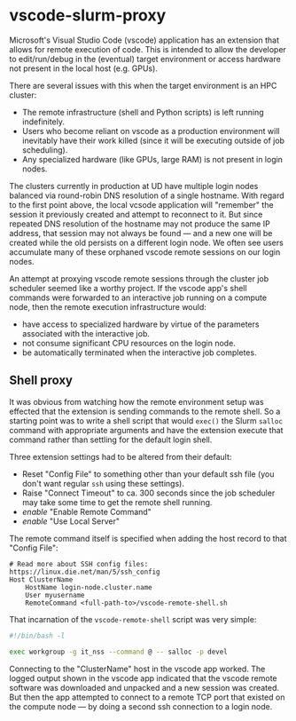 # vscode-slurm-proxy

Microsoft's Visual Studio Code (vscode) application has an extension that allows for remote execution of code.  This is intended to allow the developer to edit/run/debug in the (eventual) target environment or access hardware not present in the local host (e.g. GPUs).

There are several issues with this when the target environment is an HPC cluster:

  - The remote infrastructure (shell and Python scripts) is left running indefinitely.
  - Users who become reliant on vscode as a production environment will inevitably have their work killed (since it will be executing outside of job scheduling).
  - Any specialized hardware (like GPUs, large RAM) is not present in login nodes.

The clusters currently in production at UD have multiple login nodes balanced via round-robin DNS resolution of a single hostname.  With regard to the first point above, the local vcsode application will "remember" the session it previously created and attempt to reconnect to it.  But since repeated DNS resolution of the hostname may not produce the same IP address, that session may not always be found — and a new one will be created while the old persists on a different login node.  We often see users accumulate many of these orphaned vscode remote sessions on our login nodes.

An attempt at proxying vscode remote sessions through the cluster job scheduler seemed like a worthy project.  If the vscode app's shell commands were forwarded to an interactive job running on a compute node, then the remote execution infrastructure would:

  - have access to specialized hardware by virtue of the parameters associated with the interactive job.
  - not consume significant CPU resources on the login node.
  - be automatically terminated when the interactive job completes.

## Shell proxy

It was obvious from watching how the remote environment setup was effected that the extension is sending commands to the remote shell.  So a starting point was to write a shell script that would `exec()` the Slurm `salloc` command with appropriate arguments and have the extension execute that command rather than settling for the default login shell.

Three extension settings had to be altered from their default:

  - Reset "Config File" to something other than your default ssh file (you don't want regular `ssh` using these settings).
  - Raise "Connect Timeout" to ca. 300 seconds since the job scheduler may take some time to get the remote shell running.
  - *enable* "Enable Remote Command"
  - *enable* "Use Local Server"

The remote command itself is specified when adding the host record to that "Config File":

```
# Read more about SSH config files: https://linux.die.net/man/5/ssh_config
Host ClusterName
    HostName login-node.cluster.name
    User myusername
    RemoteCommand <full-path-to>/vscode-remote-shell.sh
```

That incarnation of the `vscode-remote-shell` script was very simple:

```bash
#!/bin/bash -l

exec workgroup -g it_nss --command @ -- salloc -p devel

```

Connecting to the "ClusterName" host in the vscode app worked.  The logged output shown in the vscode app indicated that the vscode remote software was downloaded and unpacked and a new session was created.  But then the app attempted to connect to a remote TCP port that existed on the compute node — by doing a second ssh connection to a login node.
